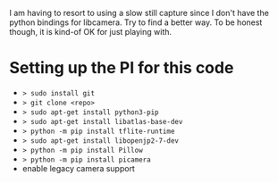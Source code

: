 I am having to resort to using a slow still capture since I don't have the python bindings for libcamera.  Try to find a better way.  To be honest though, it is kind-of OK for just playing with.

# Setting up the PI for this code
  * `> sudo install git`
  * `> git clone <repo>`
  * `> sudo apt-get install python3-pip`
  * `> sudo apt-get install libatlas-base-dev`
  * `> python -m pip install tflite-runtime`
  * `> sudo apt-get install libopenjp2-7-dev`
  * `> python -m pip install Pillow`
  * `> python -m pip install picamera`
  * enable legacy camera support
